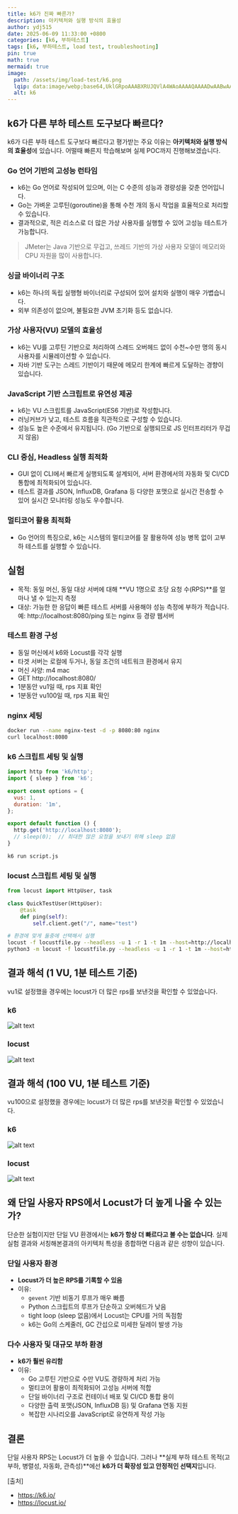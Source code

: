 ```yaml
---
title: k6가 진짜 빠른가?
description: 아키텍처와 실행 방식의 효율성
author: ydj515
date: 2025-06-09 11:33:00 +0800
categories: [k6, 부하테스트]
tags: [k6, 부하테스트, load test, troubleshooting]
pin: true
math: true
mermaid: true
image:
  path: /assets/img/load-test/k6.png
  lqip: data:image/webp;base64,UklGRpoAAABXRUJQVlA4WAoAAAAQAAAADwAABwAAQUxQSDIAAAARL0AmbZurmr57yyIiqE8oiG0bejIYEQTgqiDA9vqnsUSI6H+oAERp2HZ65qP/VIAWAFZQOCBCAAAA8AEAnQEqEAAIAAVAfCWkAALp8sF8rgRgAP7o9FDvMCkMde9PK7euH5M1m6VWoDXf2FkP3BqV0ZYbO6NA/VFIAAAA
  alt: k6
---
```


## k6가 다른 부하 테스트 도구보다 빠르다?

k6가 다른 부하 테스트 도구보다 빠르다고 평가받는 주요 이유는 **아키텍처와 실행 방식의 효율성**에 있습니다. 어떨때 빠른지 학습해보며 실제 POC까지 진행해보겠습니다.

### Go 언어 기반의 고성능 런타임

- k6는 Go 언어로 작성되어 있으며, 이는 C 수준의 성능과 경량성을 갖춘 언어입니다.
- Go는 가벼운 고루틴(goroutine)을 통해 수천 개의 동시 작업을 효율적으로 처리할 수 있습니다.
- 결과적으로, 적은 리소스로 더 많은 가상 사용자를 실행할 수 있어 고성능 테스트가 가능합니다.

> JMeter는 Java 기반으로 무겁고, 쓰레드 기반의 가상 사용자 모델이 메모리와 CPU 자원을 많이 사용합니다.

### 싱글 바이너리 구조

- k6는 하나의 독립 실행형 바이너리로 구성되어 있어 설치와 실행이 매우 가볍습니다.
- 외부 의존성이 없으며, 불필요한 JVM 초기화 등도 없습니다.

### 가상 사용자(VU) 모델의 효율성

- k6는 VU를 고루틴 기반으로 처리하여 스레드 오버헤드 없이 수천~수만 명의 동시 사용자를 시뮬레이션할 수 있습니다.
- 자바 기반 도구는 스레드 기반이기 때문에 메모리 한계에 빠르게 도달하는 경향이 있습니다.

### JavaScript 기반 스크립트로 유연성 제공

- k6는 VU 스크립트를 JavaScript(ES6 기반)로 작성합니다.
- 러닝커브가 낮고, 테스트 흐름을 직관적으로 구성할 수 있습니다.
- 성능도 높은 수준에서 유지됩니다. (Go 기반으로 실행되므로 JS 인터프리터가 무겁지 않음)

### CLI 중심, Headless 실행 최적화

- GUI 없이 CLI에서 빠르게 실행되도록 설계되어, 서버 환경에서의 자동화 및 CI/CD 통합에 최적화되어 있습니다.
- 테스트 결과를 JSON, InfluxDB, Grafana 등 다양한 포맷으로 실시간 전송할 수 있어 실시간 모니터링 성능도 우수합니다.

### 멀티코어 활용 최적화

- Go 언어의 특징으로, k6는 시스템의 멀티코어를 잘 활용하여 성능 병목 없이 고부하 테스트를 실행할 수 있습니다.

## 실험

- 목적: 동일 머신, 동일 대상 서버에 대해 **VU 1명으로 초당 요청 수(RPS)**를 얼마나 낼 수 있는지 측정
- 대상: 가능한 한 응답이 빠른 테스트 서버를 사용해야 성능 측정에 부하가 적습니다. 예: http://localhost:8080/ping 또는 nginx 등 경량 웹서버

### 테스트 환경 구성
- 동일 머신에서 k6와 Locust를 각각 실행
- 타겟 서버는 로컬에 두거나, 동일 조건의 네트워크 환경에서 유지
- 머신 사양: m4 mac
- GET http://localhost:8080/
- 1분동안 vu1일 때, rps 지표 확인
- 1분동안 vu100일 때, rps 지표 확인

### nginx 세팅

```sh
docker run --name nginx-test -d -p 8080:80 nginx
curl localhost:8080
```

### k6 스크립트 세팅 및 실행

```js
import http from 'k6/http';
import { sleep } from 'k6';

export const options = {
  vus: 1,
  duration: '1m',
};

export default function () {
  http.get('http://localhost:8080');
  // sleep(0);  // 최대한 많은 요청을 보내기 위해 sleep 없음
}
```

```sh
k6 run script.js
```

### locust 스크립트 세팅 및 실행

```python
from locust import HttpUser, task

class QuickTestUser(HttpUser):
    @task
    def ping(self):
        self.client.get("/", name="test")
```

```sh
# 환경에 맞게 둘중에 선택해서 실행
locust -f locustfile.py --headless -u 1 -r 1 -t 1m --host=http://localhost:8080
python3 -m locust -f locustfile.py --headless -u 1 -r 1 -t 1m --host=http://localhost:8080
```

## 결과 해석 (1 VU, 1분 테스트 기준)
vu1로 설정했을 경우에는 locust가 더 많은 rps를 보낸것을 확인할 수 있었습니다.

### k6
![alt text](/assets/img/load-test/k6vslocust/k6-vu1.png)

### locust
![alt text](/assets/img/load-test/k6vslocust/locust-vu1.png)

## 결과 해석 (100 VU, 1분 테스트 기준)

vu100으로 설정했을 경우에는 locust가 더 많은 rps를 보낸것을 확인할 수 있었습니다.

### k6
![alt text](/assets/img/load-test/k6vslocust/k6-vu100.png)

### locust

![alt text](/assets/img/load-test/k6vslocust/locust-vu100.png)

## 왜 단일 사용자 RPS에서 Locust가 더 높게 나올 수 있는가?

단순한 실험이지만 단일 VU 환경에서는 **k6가 항상 더 빠르다고 볼 수는 없습니다**. 실제 실험 결과와 서칭해본결과의 아키텍처 특성을 종합하면 다음과 같은 성향이 있습니다.

### 단일 사용자 환경

- **Locust가 더 높은 RPS를 기록할 수 있음**
- 이유:
  - `gevent` 기반 비동기 루프가 매우 빠름
  - Python 스크립트의 루프가 단순하고 오버헤드가 낮음
  - tight loop (sleep 없음)에서 Locust는 CPU를 거의 독점함
  - k6는 Go의 스케줄러, GC 간섭으로 미세한 딜레이 발생 가능

### 다수 사용자 및 대규모 부하 환경

- **k6가 훨씬 유리함**
- 이유:
  - Go 고루틴 기반으로 수만 VU도 경량하게 처리 가능
  - 멀티코어 활용이 최적화되어 고성능 서버에 적합
  - 단일 바이너리 구조로 컨테이너 배포 및 CI/CD 통합 용이
  - 다양한 출력 포맷(JSON, InfluxDB 등) 및 Grafana 연동 지원
  - 복잡한 시나리오를 JavaScript로 유연하게 작성 가능

## 결론

단일 사용자 RPS는 Locust가 더 높을 수 있습니다. 그러나 **실제 부하 테스트 목적(고부하, 병렬성, 자동화, 관측성)**에선   **k6가 더 확장성 있고 안정적인 선택지**입니다.

[출처]
- https://k6.io/
- https://locust.io/